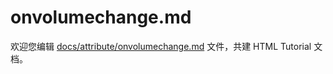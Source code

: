 onvolumechange.md
===

欢迎您编辑 <a target="__blank" href="https://github.com/jaywcjlove/html-tutorial/blob/main/docs/attribute/onvolumechange.md">docs/attribute/onvolumechange.md</a> 文件，共建 HTML Tutorial 文档。